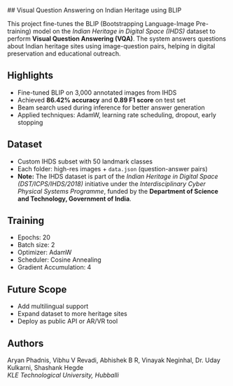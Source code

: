 #﻿﻿# Visual Question Answering on Indian Heritage using BLIP

This project fine-tunes the BLIP (Bootstrapping Language-Image Pre-training) model on the _Indian Heritage in Digital Space (IHDS)_ dataset to perform **Visual Question Answering (VQA)**. The system answers questions about Indian heritage sites using image-question pairs, helping in digital preservation and educational outreach.

## Highlights

- Fine-tuned BLIP on 3,000 annotated images from IHDS
- Achieved **86.42% accuracy** and **0.89 F1 score** on test set
- Beam search used during inference for better answer generation
- Applied techniques: AdamW, learning rate scheduling, dropout, early stopping

## Dataset

- Custom IHDS subset with 50 landmark classes
- Each folder: high-res images + `data.json` (question-answer pairs)
- **Note:** The IHDS dataset is part of the _Indian Heritage in Digital Space (DST/ICPS/IHDS/2018)_ initiative under the _Interdisciplinary Cyber Physical Systems Programme_, funded by the **Department of Science and Technology, Government of India**.

## Training

- Epochs: 20
- Batch size: 2
- Optimizer: AdamW
- Scheduler: Cosine Annealing
- Gradient Accumulation: 4

## Future Scope

- Add multilingual support
- Expand dataset to more heritage sites
- Deploy as public API or AR/VR tool

## Authors

Aryan Phadnis, Vibhu V Revadi, Abhishek B R, Vinayak Neginhal, Dr. Uday Kulkarni, Shashank Hegde  
_KLE Technological University, Hubballi_
